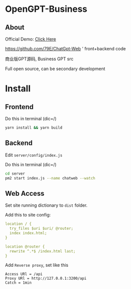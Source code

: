# OpenGPT-Business

## About

Official Demo: [Click Here](https://www.aizj.top/)

https://github.com/79E/ChatGpt-Web ' front+backend code

商业版GPT源码, Business GPT src

Full open source, can be secondary development

# Install

## Frontend

Do this in terminal (dic=/<site>)

```bash
yarn install && yarn build
```

## Backend

Edit `server/config/index.js`

Do this in terminal (dic=/<site>)

```bash
cd server
pm2 start index.js --name chatweb --watch
```
## Web Access

Set site running dictionary to `dist` folder.

Add this to site config:
```yml
location / {
  try_files $uri $uri/ @router;
  index index.html;
}

location @router {
  rewrite ^.*$ /index.html last;
}
```

Add `Reverse proxy`, set like this

```config
Access URl = /api
Proxy URl = http://127.0.0.1:3200/api
Catch = 1min
```
